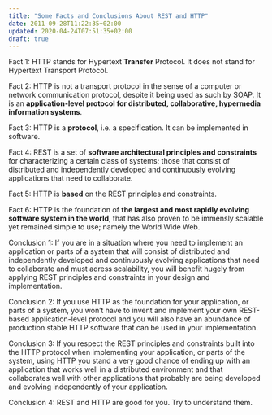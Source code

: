```yaml
---
title: "Some Facts and Conclusions About REST and HTTP"
date: 2011-09-28T11:22:35+02:00
updated: 2020-04-24T07:51:35+02:00
draft: true
---
```


Fact 1: HTTP stands for Hypertext **Transfer** Protocol. It does not stand for Hypertext Transport Protocol.

Fact 2: HTTP is not a transport protocol in the sense of a computer or network communication protocol, despite it being used as such by SOAP. It is an **application-level protocol for distributed, collaborative, hypermedia information systems**.

Fact 3: HTTP is a **protocol**, i.e. a specification. It can be implemented in software.

Fact 4: REST is a set of **software architectural principles and constraints** for characterizing a certain class of systems; those that consist of distributed and independently developed and continuously evolving applications that need to collaborate.

Fact 5: HTTP is **based** on the REST principles and constraints.

Fact 6: HTTP is the foundation of **the largest and most rapidly evolving software system in the world**, that has also proven to be immensly scalable yet remained simple to use; namely the World Wide Web.

Conclusion 1: If you are in a situation where you need to implement an application or parts of a system that will consist of distributed and independently developed and continuously evolving applications that need to collaborate and must adress scalability, you will benefit hugely from applying REST principles and constraints in your design and implementation.

Conclusion 2: If you use HTTP as the foundation for your application, or parts of a system, you won’t have to invent and implement your own REST-based application-level protocol and you will also have an abundance of production stable HTTP software that can be used in your implementation.

Conclusion 3: If you respect the REST principles and constraints built into the HTTP protocol when implementing your application, or parts of the system, using HTTP you stand a very good chance of ending up with an application that works well in a distributed environment and that collaborates well with other applications that probably are being developed and evolving independently of your application.

Conclusion 4: REST and HTTP are good for you. Try to understand them.

